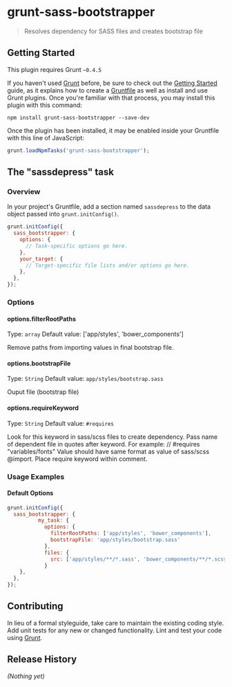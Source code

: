 # grunt-sass-bootstrapper

> Resolves dependency for SASS files and creates bootstrap file

## Getting Started
This plugin requires Grunt `~0.4.5`

If you haven't used [Grunt](http://gruntjs.com/) before, be sure to check out the [Getting Started](http://gruntjs.com/getting-started) guide, as it explains how to create a [Gruntfile](http://gruntjs.com/sample-gruntfile) as well as install and use Grunt plugins. Once you're familiar with that process, you may install this plugin with this command:

```shell
npm install grunt-sass-bootstrapper --save-dev
```

Once the plugin has been installed, it may be enabled inside your Gruntfile with this line of JavaScript:

```js
grunt.loadNpmTasks('grunt-sass-bootstrapper');
```

## The "sassdepress" task

### Overview
In your project's Gruntfile, add a section named `sassdepress` to the data object passed into `grunt.initConfig()`.

```js
grunt.initConfig({
  sass_bootstrapper: {
    options: {
      // Task-specific options go here.
    },
    your_target: {
      // Target-specific file lists and/or options go here.
    },
  },
});
```

### Options

#### options.filterRootPaths
Type: `array`
Default value: ['app/styles', 'bower_components']

Remove paths from importing values in final bootstrap file.

#### options.bootstrapFile
Type: `String`
Default value: `app/styles/bootstrap.sass`

Ouput file (bootstrap file)

#### options.requireKeyword
Type: `String`
Default value: `#requires`

Look for this keyword in sass/scss files to create dependency. Pass name of dependent file in quotes after keyword. For example: // #requires "variables/fonts"
Value should have same format as value of sass/scss @import. Place require keyword within comment.

### Usage Examples

#### Default Options


```js
grunt.initConfig({
  sass_bootstrapper: {
          my_task: {
            options: {
              filterRootPaths: ['app/styles', 'bower_components'],
              bootstrapFile: 'app/styles/bootstrap.sass'
            },
            files: {
              src: ['app/styles/**/*.sass', 'bower_components/**/*.scss']
            }
    },
  },
});
```


## Contributing
In lieu of a formal styleguide, take care to maintain the existing coding style. Add unit tests for any new or changed functionality. Lint and test your code using [Grunt](http://gruntjs.com/).

## Release History
_(Nothing yet)_
